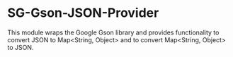 # SG-Gson-JSON-Provider

This module wraps the Google Gson library and provides functionality
to convert JSON to Map<String, Object> and to convert Map<String, Object> to JSON.

